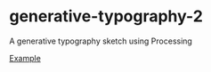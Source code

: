 # generative-typography-2
A generative typography sketch using Processing

[Example](https://deliciousmakerparadise.tumblr.com/post/159582671065/generative-typography)
